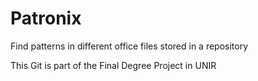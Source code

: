 # Patronix
Find patterns in different office files stored in a repository

This Git is part of the Final Degree Project in UNIR


